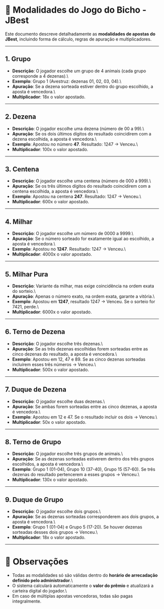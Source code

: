 # 🎲 Modalidades do Jogo do Bicho - JBest

Este documento descreve detalhadamente as **modalidades de apostas do
JBest**, incluindo forma de cálculo, regras de apuração e
multiplicadores.

------------------------------------------------------------------------

## 1. Grupo

-   **Descrição**: O jogador escolhe um grupo de 4 animais (cada grupo
    corresponde a 4 dezenas).\
-   **Exemplo**: Grupo 1 (Avestruz: dezenas 01, 02, 03, 04).\
-   **Apuração**: Se a dezena sorteada estiver dentro do grupo
    escolhido, a aposta é vencedora.\
-   **Multiplicador**: 18x o valor apostado.

------------------------------------------------------------------------

## 2. Dezena

-   **Descrição**: O jogador escolhe uma dezena (número de 00 a 99).\
-   **Apuração**: Se os dois últimos dígitos do resultado coincidirem
    com a dezena escolhida, a aposta é vencedora.\
-   **Exemplo**: Apostou no número **47**. Resultado: 1247 → Venceu.\
-   **Multiplicador**: 100x o valor apostado.

------------------------------------------------------------------------

## 3. Centena

-   **Descrição**: O jogador escolhe uma centena (número de 000 a 999).\
-   **Apuração**: Se os três últimos dígitos do resultado coincidirem
    com a centena escolhida, a aposta é vencedora.\
-   **Exemplo**: Apostou na centena **247**. Resultado: 1247 → Venceu.\
-   **Multiplicador**: 600x o valor apostado.

------------------------------------------------------------------------

## 4. Milhar

-   **Descrição**: O jogador escolhe um número de 0000 a 9999.\
-   **Apuração**: Se o número sorteado for exatamente igual ao
    escolhido, a aposta é vencedora.\
-   **Exemplo**: Apostou no **1247**. Resultado: 1247 → Venceu.\
-   **Multiplicador**: 4000x o valor apostado.

------------------------------------------------------------------------

## 5. Milhar Pura

-   **Descrição**: Variante da milhar, mas exige coincidência na ordem
    exata do sorteio.\
-   **Apuração**: Apenas o número exato, na ordem exata, garante a
    vitória.\
-   **Exemplo**: Apostou em **1247**, resultado 1247 → Venceu. Se o
    sorteio for 7421, perde.\
-   **Multiplicador**: 6000x o valor apostado.

------------------------------------------------------------------------

## 6. Terno de Dezena

-   **Descrição**: O jogador escolhe três dezenas.\
-   **Apuração**: Se as três dezenas escolhidas forem sorteadas entre as
    cinco dezenas do resultado, a aposta é vencedora.\
-   **Exemplo**: Apostou em 12, 47 e 89. Se as cinco dezenas sorteadas
    incluírem esses três números → Venceu.\
-   **Multiplicador**: 500x o valor apostado.

------------------------------------------------------------------------

## 7. Duque de Dezena

-   **Descrição**: O jogador escolhe duas dezenas.\
-   **Apuração**: Se ambas forem sorteadas entre as cinco dezenas, a
    aposta é vencedora.\
-   **Exemplo**: Apostou em 12 e 47. Se o resultado incluir os dois →
    Venceu.\
-   **Multiplicador**: 50x o valor apostado.

------------------------------------------------------------------------

## 8. Terno de Grupo

-   **Descrição**: O jogador escolhe três grupos de animais.\
-   **Apuração**: Se as dezenas sorteadas estiverem dentro dos três
    grupos escolhidos, a aposta é vencedora.\
-   **Exemplo**: Grupo 1 (01-04), Grupo 10 (37-40), Grupo 15 (57-60). Se
    três dezenas do resultado pertencerem a esses grupos → Venceu.\
-   **Multiplicador**: 130x o valor apostado.

------------------------------------------------------------------------

## 9. Duque de Grupo

-   **Descrição**: O jogador escolhe dois grupos.\
-   **Apuração**: Se as dezenas sorteadas corresponderem aos dois
    grupos, a aposta é vencedora.\
-   **Exemplo**: Grupo 1 (01-04) e Grupo 5 (17-20). Se houver dezenas
    sorteadas desses dois grupos → Venceu.\
-   **Multiplicador**: 18x o valor apostado.

------------------------------------------------------------------------

# 📌 Observações

-   Todas as modalidades só são válidas dentro do **horário de
    arrecadação definido pelo administrador**.\
-   O sistema calculará automaticamente o **valor do prêmio** e
    atualizará a carteira digital do jogador.\
-   Em caso de múltiplas apostas vencedoras, todas são pagas
    integralmente.
